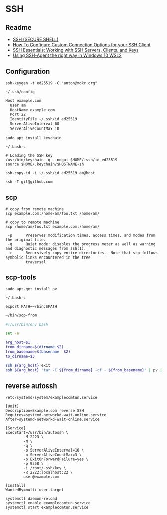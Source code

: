 # SSH

## Readme

- [SSH (SECURE SHELL)](https://www.ssh.com/ssh/)
- [How To Configure Custom Connection Options for your SSH Client](https://www.digitalocean.com/community/tutorials/how-to-configure-custom-connection-options-for-your-ssh-client)
- [SSH Essentials: Working with SSH Servers, Clients, and Keys](https://www.digitalocean.com/community/tutorials/ssh-essentials-working-with-ssh-servers-clients-and-keys)
- [Using SSH-Agent the right way in Windows 10 WSL2](https://esc.sh/blog/ssh-agent-windows10-wsl2/)

## Configuration

```
ssh-keygen -t ed25519 -C "anton@mokr.org"
```


`~/.ssh/config`

```bash
Host example.com
  User am
  HostName example.com
  Port 22
  IdentityFile ~/.ssh/id_ed25519
  ServerAliveInterval 60
  ServerAliveCountMax 10
```

```
sudo apt install keychain
```

`~/.bashrc`
```
# Loading the SSH key
/usr/bin/keychain -q --nogui $HOME/.ssh/id_ed25519
source $HOME/.keychain/$HOSTNAME-sh
```

```
ssh-copy-id -i ~/.ssh/id_ed25519 am@host
```

```
ssh -T git@github.com
```

## scp

```
# copy from remote machine
scp example.com:/home/am/foo.txt /home/am/

# copy to remote machine
scp /home/am/foo.txt example.com:/home/am/
```

```
 -p      Preserves modification times, access times, and modes from the original file.
 -q      Quiet mode: disables the progress meter as well as warning and diagnostic messages from ssh(1).
 -r      Recursively copy entire directories.  Note that scp follows symbolic links encountered in the tree
         traversal.
```

## scp-tools

```
sudo apt-get install pv
```

`~/.bashrc`
```
export PATH=~/bin:$PATH
```

`~/bin/scp-from`

```bash
#!/usr/bin/env bash

set -e

arg_host=$1
from_dirname=$(dirname $2)
from_basename=$(basename  $2)
to_dirname=$3

ssh ${arg_host} exit
ssh ${arg_host} "tar -C ${from_dirname} -cf - ${from_basename}" | pv | tar -xf - -C ${to_dirname}
```
## reverse autossh

`/etc/systemd/system/examplecomtun.service`

```
[Unit]
Description=Example.com reverse SSH
Requires=systemd-networkd-wait-online.service
After=systemd-networkd-wait-online.service

[Service]
ExecStart=/usr/bin/autossh \
        -M 2223 \
        -N \
        -q \
        -o ServerAliveInterval=10 \
        -o ServerAliveCountMax=3 \
        -o ExitOnForwardFailure=yes \
        -p 9358 \
        -i /root/.ssh/key \
        -R 2222:localhost:22 \
        user@example.com

[Install]
WantedBy=multi-user.target
```

```
systemctl daemon-reload
systemctl enable examplecomtun.service
systemctl start examplecomtun.service
```
